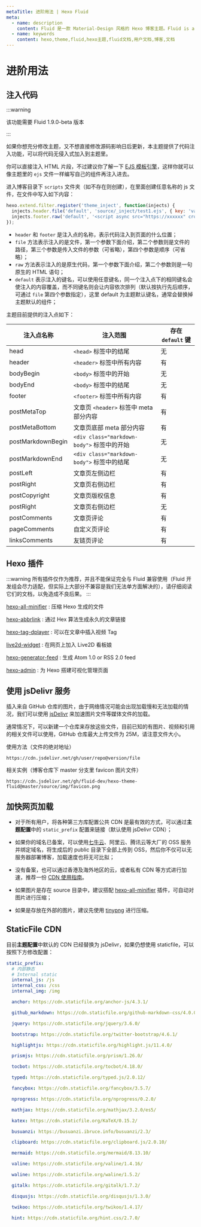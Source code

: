 ```yaml
---
metaTitle: 进阶用法 | Hexo Fluid
meta:
  - name: description
    content: Fluid 是一款 Material-Design 风格的 Hexo 博客主题。Fluid is an elegant Material-Design theme for Hexo. https://github.com/fluid-dev/hexo-theme-fluid
  - name: keywords
    content: hexo,theme,fluid,hexo主题,fluid文档,用户文档,博客,文档
---
```


<Adsense :data-ad-client=$themeConfig.ads.client :data-ad-slot=$themeConfig.ads.slot is-new-ads-code="yes" class="side-ads"></Adsense>

# 进阶用法

## 注入代码

:::warning

该功能需要 Fluid 1.9.0-beta 版本

:::

如果你想充分修改主题，又不想直接修改源码影响日后更新，本主题提供了代码注入功能，可以将代码无侵入式加入到主题里。

你可以直接注入 HTML 片段，不过建议你了解一下 [EJS 模板引擎](https://ejs.bootcss.com/)，这样你就可以像主题里的 `ejs` 文件一样编写自己的组件再注入进去。

进入博客目录下 `scripts` 文件夹（如不存在则创建），在里面创建任意名称的 js 文件，在文件中写入如下内容：

```js
hexo.extend.filter.register('theme_inject', function(injects) {
  injects.header.file('default', 'source/_inject/test1.ejs', { key: 'value' }, -1);
  injects.footer.raw('default', '<script async src="https://xxxxxx" crossorigin="anonymous"></script>');
});
```

- `header` 和 `footer` 是注入点的名称，表示代码注入到页面的什么位置；
- `file` 方法表示注入的是文件，第一个参数下面介绍，第二个参数则是文件的路径，第三个参数是传入文件的参数（可省略），第四个参数是顺序（可省略）；
- `raw` 方法表示注入的是原生代码，第一个参数下面介绍，第二个参数则是一句原生的 HTML 语句；
- `default` 表示注入的键名，可以使用任意键名，同一个注入点下的相同键名会使注入的内容覆盖，而不同键名则会让内容依次排列（默认按执行先后顺序，可通过 `file` 第四个参数指定），这里 default 为主题默认键名，通常会替换掉主题默认的组件；

主题目前提供的注入点如下：

| 注入点名称 | 注入范围 | 存在 `default` 键 |
| --- | --- | --- |
| head | `<head>` 标签中的结尾 | 无 |
| header | `<header>` 标签中所有内容 | 有 |
| bodyBegin | `<body>` 标签中的开始 | 无 |
| bodyEnd | `<body>` 标签中的结尾 | 无 |
| footer | `<footer>` 标签中所有内容 | 有 |
| postMetaTop | 文章页 `<header>` 标签中 meta 部分内容 | 有 |
| postMetaBottom | 文章页底部 meta 部分内容 | 有 |
| postMarkdownBegin | `<div class="markdown-body">` 标签中的开始 | 无 |
| postMarkdownEnd | `<div class="markdown-body">` 标签中的结尾 | 无 |
| postLeft | 文章页左侧边栏 | 有 |
| postRight | 文章页右侧边栏 | 有 |
| postCopyright | 文章页版权信息 | 有 |
| postRight | 文章页右侧边栏 | 无 |
| postComments | 文章页评论 | 有 |
| pageComments | 自定义页评论 | 有 |
| linksComments | 友链页评论 | 有 |

## Hexo 插件

:::warning
所有插件仅作为推荐，并且不能保证完全与 Fluid 兼容使用（Fluid 开发组会尽力适配，但实际上大部分不兼容是我们无法单方面解决的），请仔细阅读它们的文档，以免造成不良后果。
:::

[hexo-all-minifier](https://github.com/chenzhutian/hexo-all-minifier) : 压缩 Hexo 生成的文件

[hexo-abbrlink](https://github.com/rozbo/hexo-abbrlink) : 通过 Hex 算法生成永久的文章链接

[hexo-tag-dplayer](https://github.com/MoePlayer/hexo-tag-dplayer) : 可以在文章中插入视频 Tag

[live2d-widget](https://github.com/stevenjoezhang/live2d-widget) : 在网页上加入 Live2D 看板娘

[hexo-generator-feed](https://github.com/hexojs/hexo-generator-feed) : 生成 Atom 1.0 or RSS 2.0 feed

[hexo-admin](https://github.com/jaredly/hexo-admin) : 为 Hexo 搭建可视化管理页面

<InArticleAdsense :data-ad-client=$themeConfig.ads.client :data-ad-slot=$themeConfig.ads.inSlot is-new-ads-code="yes"></InArticleAdsense>

## 使用 jsDelivr 服务

插入来自 GitHub 仓库的图片，由于网络情况可能会出现加载慢和无法加载的情况，我们可以使用 [jsDelivr](https://www.jsdelivr.com/) 来加速图片文件等媒体文件的加载。

通常情况下，可以新建一个仓库来存放这些文件，目前已知的有图片、视频和引用的相关文件可以使用，GitHub 仓库最大上传文件为 25M，请注意文件大小。

使用方法（文件的绝对地址）

```
https://cdn.jsdelivr.net/gh/user/repo@version/file
```

相关实例（博客仓库下 master 分支里 favicon 图片文件）

```
https://cdn.jsdelivr.net/gh/fluid-dev/hexo-theme-fluid@master/source/img/favicon.png
```

## 加快网页加载

- 对于所有用户，将各种第三方库配置公共 CDN 是最有效的方式，可以通过**主题配置**中的 `static_prefix` 配置来链接（默认使用 jsDelivr CDN）；

- 如果你的域名已备案，可以使用[七牛云](https://s.qiniu.com/N7beiu)、阿里云、腾讯云等大厂的 OSS 服务并绑定域名，将生成后的 public 目录下全部上传到 OSS，然后你不仅可以无服务器部署博客，加载速度也将无可比拟；

- 没有备案，也可以通过香港及海外地区的云，或者私有 CDN 等方式进行加速，推荐一份 [CDN 使用指南](https://www.julydate.com/post/60859300)。

- 如果图片是存在 source 目录中，建议搭配 [hexo-all-minifier](https://github.com/chenzhutian/hexo-all-minifier) 插件，可自动对图片进行压缩；

- 如果是存放在外部的图片，建议先使用 [tinypng](https://tinypng.com) 进行压缩。

## StaticFile CDN

目前**主题配置**中默认的 CDN 已经替换为 jsDelivr，如果仍想使用 staticfile，可以按照下方修改配置：

```yaml
static_prefix:
  # 内部静态
  # Internal static
  internal_js: /js
  internal_css: /css
  internal_img: /img

  anchor: https://cdn.staticfile.org/anchor-js/4.3.1/

  github_markdown: https://cdn.staticfile.org/github-markdown-css/4.0.0/

  jquery: https://cdn.staticfile.org/jquery/3.6.0/

  bootstrap: https://cdn.staticfile.org/twitter-bootstrap/4.6.1/

  highlightjs: https://cdn.staticfile.org/highlight.js/11.4.0/

  prismjs: https://cdn.staticfile.org/prism/1.26.0/

  tocbot: https://cdn.staticfile.org/tocbot/4.18.0/

  typed: https://cdn.staticfile.org/typed.js/2.0.12/

  fancybox: https://cdn.staticfile.org/fancybox/3.5.7/

  nprogress: https://cdn.staticfile.org/nprogress/0.2.0/

  mathjax: https://cdn.staticfile.org/mathjax/3.2.0/es5/

  katex: https://cdn.staticfile.org/KaTeX/0.15.2/

  busuanzi: https://busuanzi.ibruce.info/busuanzi/2.3/

  clipboard: https://cdn.staticfile.org/clipboard.js/2.0.10/

  mermaid: https://cdn.staticfile.org/mermaid/8.13.10/

  valine: https://cdn.staticfile.org/valine/1.4.16/

  waline: https://cdn.staticfile.org/waline/1.5.2/

  gitalk: https://cdn.staticfile.org/gitalk/1.7.2/

  disqusjs: https://cdn.staticfile.org/disqusjs/1.3.0/

  twikoo: https://cdn.staticfile.org/twikoo/1.4.17/

  hint: https://cdn.staticfile.org/hint.css/2.7.0/
```
